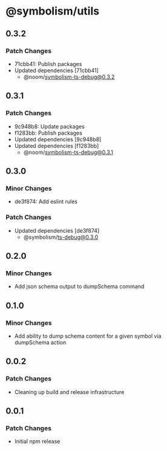# @symbolism/utils

## 0.3.2

### Patch Changes

- 71cbb41: Publish packages
- Updated dependencies [71cbb41]
  - @noom/symbolism-ts-debug@0.3.2

## 0.3.1

### Patch Changes

- 9c948b8: Update packages
- f1283bb: Publish packages
- Updated dependencies [9c948b8]
- Updated dependencies [f1283bb]
  - @noom/symbolism-ts-debug@0.3.1

## 0.3.0

### Minor Changes

- de3f874: Add eslint rules

### Patch Changes

- Updated dependencies [de3f874]
  - @symbolism/ts-debug@0.3.0

## 0.2.0

### Minor Changes

- Add json schema output to dumpSchema command

## 0.1.0

### Minor Changes

- Add ability to dump schema content for a given symbol via dumpSchema action

## 0.0.2

### Patch Changes

- Cleaning up build and release infrastructure

## 0.0.1

### Patch Changes

- Initial npm release
